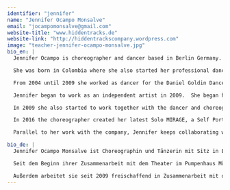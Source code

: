 ```yaml
---
identifier: "jennifer"
name: "Jennifer Ocampo Monsalve"
email: "jocampomonsalve@gmail.com"
website-title: "www.hiddentracks.de"
website-link: "http://hiddentrackscompany.wordpress.com"
image: "teacher-jennifer-ocampo-monsalve.jpg"
bio_en: |
  Jennifer Ocampo is choreographer and dancer based in Berlin Germany.

  She was born in Colombia where she also started her professional dance studies. In 2000 she moved to Germany where she received her dance degree at the Folkwang, Universität der Künste, in Essen in 2004. Furthermore she was selected in this period by the choreographer Pina Bausch to dance her pieces “Sacre du Printemps” and “Tannhäuser”.

  From 2004 until 2009 she worked as dancer for the Daniel Goldin Dance Theater Company at the State Theater of Münster.

  Jennifer began to work as an independent artist in 2009.  She began her collaboration in 2009 with the Theater im Pumpenhaus in Münster where she co-created a series of works with several directors of theater, choreographers, musicians and actors. In Münster she also worked as choreographer for the State Theater of Münster, Theater Sycorax, among others. She choreographed three productions of the renowned Münster Youth Theater Label Cactus Junges Theater. Their young Theater production Mutter: Glück (2011) awarded the Brothers Grimm Prize in Berlin, where Jennifer collaborated as choreographer.

  In 2009 she also started to work together with the dancer and choreographer Marcela Ruiz Quintero and the director Philip Gregor Grünberg. On 2015 they founded their company Hidden Tracks. They have created international productions as Hidden Tracks (2011), Happy Planet (2012/13), Persona (2014) and EXIT: Humanity (2015), some of them coproduced by Colombia and Germany, and being played by the Festival Danza en la ciudad (Bogotá) and also in Theaters in Germany as the Theater im Pumpenhaus in Münster, FFT Düsseldorf, Dock 11 in Berlin, LOFFT Leipzig and Zeche 1 Bochum.

  In 2016 the choreographer created her latest Solo MIRAGE, a Self Portrait, being showed at the Plataforma Festival (DOCK 11 Berlin), Reset 6 Festival (Münster) and Festival Danza en la ciudad (Teatro Varasanta, Bogotá)

  Parallel to her work with the company, Jennifer keeps collaborating with other independent artists in Germany and Colombia, she keeps teaching in both countries as well.

bio_de: |
  Jennifer Ocampo Monsalve ist Choreographin und Tänzerin mit Sitz in Berlin. Sie ist in Kolumbien geboren und hat dort Ihre Ausbildung als Tänzerin angefangen. In 2000 geht Sie nach Deutschland wo sie ihren Tanzabschluss in 2004 an der Folkwang Universität der Künste in Essen bekommen hat. 2004-2009 ist sie Tanztheater-Ensemblemitglied bei Daniel Goldin an den Städtischen Bühnen Münster gewesen.

  Seit dem Beginn ihrer Zusammenarbeit mit dem Theater im Pumpenhaus Münster im Jahr 2009, realisierte sie hier eine Reihe weiterer Arbeiten. Zudem verantwortete sie die choreografische Arbeit in drei Produktionen des renommierten Münsteraner Jugendtheaterlabels Cactus Junges Theater. Die mit ihrer Mitarbeit entstandene Produktion „Mutter:Glück“ wurde 2011 mit dem Brüder-Grimm-Preis in Berlin ausgezeichnet.

  Außerdem arbeitet sie seit 2009 freischaffend in Zusammenarbeit mit der Choreografin und Tänzerin Marcela Ruiz Quintero und mit dem Regisseur Philip Gregor Grüneberg. In 2015 haben die drei Künstler die Company Hidden Tracks gegründet. Als Teil dieser Kollaboration gibt es eine Serie von Produktionen die in Deutschland und Kolumbien aufgeführt wurden, so u.a „Hidden Tracks“(2011), HAPPY PLANET(2012), „Persona“ (2014 ) und EXIT:Humanity (2015). Ihre letzte Produktion MIRAGE, a Self Porträt Solo, würde in Ecuador, Argentinien und Berlin erarbeitet und im DOCK 11 Berlin unter das Plataforma Festival aufgeführt, sowie im das RESET6 Festival in Münster, und im Festival Danza en la ciudad Bogotá 2016.
---
```

